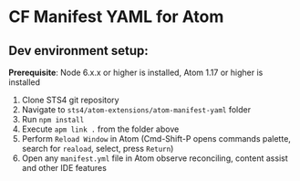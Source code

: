 # CF Manifest YAML for Atom

## Dev environment setup:
**Prerequisite**: Node 6.x.x or higher is installed, Atom 1.17 or higher is installed
1. Clone STS4 git repository
2. Navigate to `sts4/atom-extensions/atom-manifest-yaml` folder
3. Run `npm install`
4. Execute `apm link .` from the folder above
5. Perform `Reload Window` in Atom (Cmd-Shift-P opens commands palette, search for `reaload`, select, press `Return`)
6. Open any `manifest.yml` file in Atom observe reconciling, content assist and other IDE features
